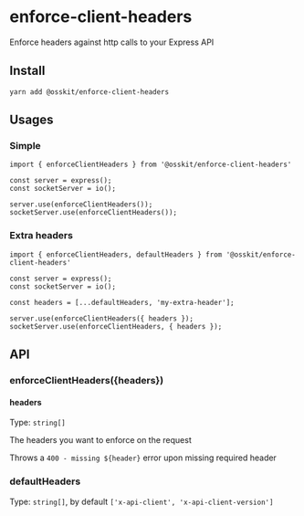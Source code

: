 # enforce-client-headers
Enforce headers against http calls to your Express API

## Install
```
yarn add @osskit/enforce-client-headers
```

## Usages

### Simple
```
import { enforceClientHeaders } from '@osskit/enforce-client-headers'

const server = express();
const socketServer = io();

server.use(enforceClientHeaders());
socketServer.use(enforceClientHeaders());
```

### Extra headers

```
import { enforceClientHeaders, defaultHeaders } from '@osskit/enforce-client-headers'

const server = express();
const socketServer = io();

const headers = [...defaultHeaders, 'my-extra-header'];

server.use(enforceClientHeaders({ headers });
socketServer.use(enforceClientHeaders, { headers });
```

## API

### enforceClientHeaders({headers})
#### headers
Type: `string[]`

The headers you want to enforce on the request

Throws a `400 - missing ${header}` error upon missing required header

### defaultHeaders

Type: `string[]`, by default `['x-api-client', 'x-api-client-version']`
